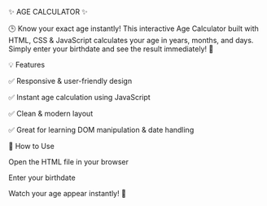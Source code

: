 ✨ AGE CALCULATOR ✨

🕒 Know your exact age instantly!
This interactive Age Calculator built with HTML, CSS & JavaScript calculates your age in years, months, and days. Simply enter your birthdate and see the result immediately! 🎉

💡 Features

✅ Responsive & user-friendly design

✅ Instant age calculation using JavaScript

✅ Clean & modern layout

✅ Great for learning DOM manipulation & date handling

🚀 How to Use

Open the HTML file in your browser

Enter your birthdate

Watch your age appear instantly! 🎯
